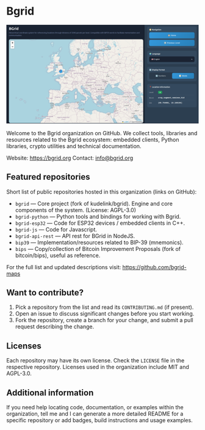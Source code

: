 
# Bgrid

![image](bgrid-github-small.png)

Welcome to the Bgrid organization on GitHub. We collect tools, libraries and resources related to the Bgrid ecosystem: embedded clients, Python libraries, crypto utilities and technical documentation.

Website: https://bgrid.org
Contact: info@bgrid.org

## Featured repositories

Short list of public repositories hosted in this organization (links on GitHub):

- `bgrid` — Core project (fork of kudelink/bgrid). Engine and core components of the system. (License: AGPL-3.0)
- `bgrid-python` — Python tools and bindings for working with Bgrid.
- `bgrid-esp32` — Code for ESP32 devices / embedded clients in C++.
- `bgrid-js` — Code for Javascript.
- `bgrid-api-rest` — API rest for BGrid in NodeJS.
- `bip39` — Implementation/resources related to BIP-39 (mnemonics).
- `bips` — Copy/collection of Bitcoin Improvement Proposals (fork of bitcoin/bips), useful as reference.

For the full list and updated descriptions visit: https://github.com/bgrid-maps

## Want to contribute?

1. Pick a repository from the list and read its `CONTRIBUTING.md` (if present).
2. Open an issue to discuss significant changes before you start working.
3. Fork the repository, create a branch for your change, and submit a pull request describing the change.

## Licenses
Each repository may have its own license. Check the `LICENSE` file in the respective repository. Licenses used in the organization include MIT and AGPL-3.0.

## Additional information

If you need help locating code, documentation, or examples within the organization, tell me and I can generate a more detailed README for a specific repository or add badges, build instructions and usage examples.
